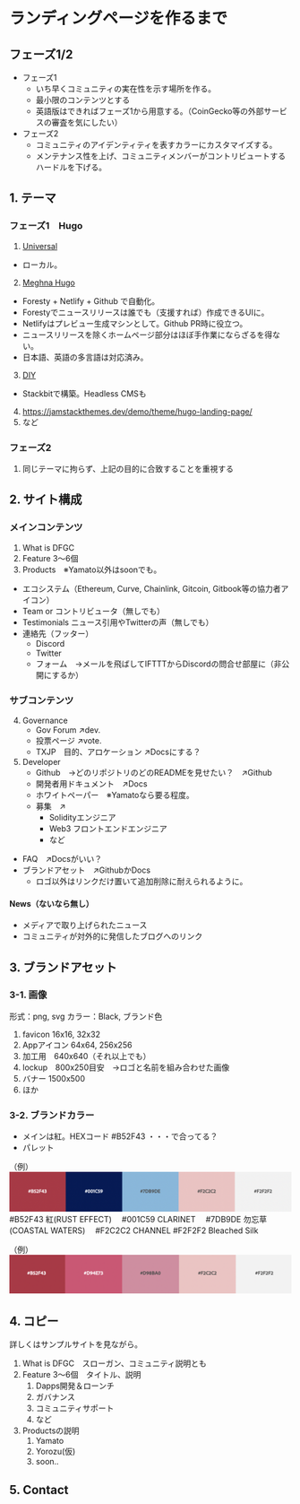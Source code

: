 # ランディングページを作るまで

## フェーズ1/2
- フェーズ1
	- いち早くコミュニティの実在性を示す場所を作る。
	- 最小限のコンテンツとする
	- 英語版はできればフェーズ1から用意する。（CoinGecko等の外部サービスの審査を気にしたい）
- フェーズ2
	- コミュニティのアイデンティティを表すカラーにカスタマイズする。
	- メンテナンス性を上げ、コミュニティメンバーがコントリビュートするハードルを下げる。

## 1. テーマ

### フェーズ1　Hugo
1. [Universal](https://themes.gohugo.io/themes/hugo-universal-theme/)
- ローカル。
2. [Meghna Hugo](https://themes.gohugo.io/themes/meghna-hugo/)
- Foresty + Netlify + Github で自動化。
- Forestyでニュースリリースは誰でも（支援すれば）作成できるUIに。
- Netlifyはプレビュー生成マシンとして。Github PR時に役立つ。
- ニュースリリースを除くホームページ部分はほぼ手作業にならざるを得ない。
- 日本語、英語の多言語は対応済み。
3. [DIY](https://themes.stackbit.com/demos/diy/)
- Stackbitで構築。Headless CMSも
4. https://jamstackthemes.dev/demo/theme/hugo-landing-page/
5. など

### フェーズ2
1. 同じテーマに拘らず、上記の目的に合致することを重視する

## 2. サイト構成

### メインコンテンツ

1. What is DFGC
2. Feature 3〜6個
3. Products　※Yamato以外はsoonでも。
- エコシステム（Ethereum, Curve, Chainlink, Gitcoin, Gitbook等の協力者アイコン）
- Team or コントリビュータ（無しでも）
- Testimonials  ニュース引用やTwitterの声（無しでも）
- 連絡先（フッター）
	- Discord
	- Twitter
	- フォーム　→メールを飛ばしてIFTTTからDiscordの問合せ部屋に（非公開にするか）

### サブコンテンツ
4. Governance
	- Gov Forum ↗️dev.
	- 投票ページ ↗️vote.
	- TXJP　目的、アロケーション ↗️Docsにする？
5. Developer
	- Github　→どのリポジトリのどのREADMEを見せたい？　↗️Github
	- 開発者用ドキュメント　↗️Docs
	- ホワイトペーパー　※Yamatoなら要る程度。
	- 募集　↗️
		- Solidityエンジニア
		- Web3 フロントエンドエンジニア
		- など
- FAQ　↗️Docsがいい？
- ブランドアセット　↗️GithubかDocs
	- ロゴ以外はリンクだけ置いて追加削除に耐えられるように。

#### News（ないなら無し）
- メディアで取り上げられたニュース
- コミュニティが対外的に発信したブログへのリンク


## 3. ブランドアセット

### 3-1. 画像
形式：png, svg
カラー：Black, ブランド色

1. favicon 16x16, 32x32
2. Appアイコン 64x64, 256x256
3. 加工用　640x640（それ以上でも）
4. lockup　800x250目安　→ロゴと名前を組み合わせた画像
5. バナー 1500x500
6. ほか

### 3-2. ブランドカラー
- メインは紅。HEXコード #B52F43 ・・・で合ってる？
- パレット

（例）
![](img/dfgc-proto1.png)
#B52F43 紅(RUST EFFECT)　
#001C59 CLARINET　
#7DB9DE 勿忘草(COASTAL WATERS)　
#F2C2C2 CHANNEL 
#F2F2F2 Bleached Silk 

（例）
![](img/dfgc-proto2.png)


## 4. コピー

詳しくはサンプルサイトを見ながら。
1. What is DFGC　スローガン、コミュニティ説明とも
2. Feature 3〜6個　タイトル、説明
	1. Dapps開発＆ローンチ
	2. ガバナンス
	3. コミュニティサポート
	4. など
3. Productsの説明
	1. Yamato
	2. Yorozu(仮)
	3. soon..

## 5. Contact


